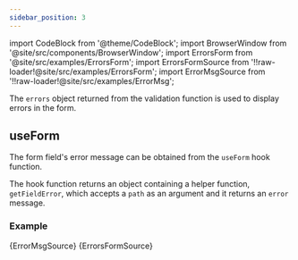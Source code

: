 ```yaml
---
sidebar_position: 3
---
```


import CodeBlock from '@theme/CodeBlock';
import BrowserWindow from '@site/src/components/BrowserWindow';
import ErrorsForm from '@site/src/examples/ErrorsForm';
import ErrorsFormSource from '!!raw-loader!@site/src/examples/ErrorsForm';
import ErrorMsgSource from '!!raw-loader!@site/src/examples/ErrorMsg';

The `errors` object returned from the validation function is used to display errors in the form.

## useForm

The form field's error message can be obtained from the `useForm` hook function.

The hook function returns an object containing a helper function, `getFieldError`, which accepts a `path` as an argument and it returns an `error` message.

### Example

<CodeBlock className="language-jsx" title="ErrorMsg.jsx">{ErrorMsgSource}</CodeBlock>
<CodeBlock className="language-jsx" title="ErrorsForm.jsx">{ErrorsFormSource}</CodeBlock>

<BrowserWindow>
  <ErrorsForm />
</BrowserWindow>
